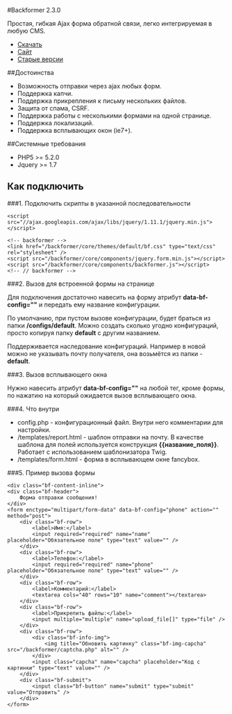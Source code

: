 #Backformer 2.3.0

Простая, гибкая Ajax форма обратной связи, легко интегрируемая в любую CMS.

* [Скачать](https://github.com/Rugoals/backformer/archive/2.3.0.zip)
* [Сайт](http://rugoals.github.io/backformer)
* [Старые версии](https://github.com/Rugoals/backformer/wiki)

##Достоинства
* Возможность отправки через ajax любых форм.
* Поддержка капчи.
* Поддержка прикрепления к письму нескольких файлов.
* Защита от спама, CSRF.
* Поддержка работы с несколькими формами на одной странице.
* Поддержка локализаций.
* Поддержка всплывающих окон (ie7+).

##Системные требования

* PHP5 >= 5.2.0
* Jquery >= 1.7

## Как подключить

###1. Подключить скрипты в указанной последовательности

    <script src="//ajax.googleapis.com/ajax/libs/jquery/1.11.1/jquery.min.js"></script>
    
    <!-- backformer -->
    <link href="/backformer/core/themes/default/bf.css" type="text/css" rel="stylesheet" />
    <script src="/backformer/core/components/jquery.form.min.js"></script> 
    <script src="/backformer/core/components/backformer.js"></script>
    <!-- // backformer -->

###2. Вызов для встроенной формы на странице

Для подключения достаточно навесить на форму атрибут **data-bf-config=""** и передать ему название конфигурации.
 
По умолчанию, при пустом вызове конфигурации, будет браться из папки **/configs/default**. Можно создать сколько угодно конфигураций, просто копируя папку **default** с другим названием.  

Поддерживается наследование конфигураций. Например в новой можно не указывать почту получателя, она возьмётся из папки - **default**.

###3. Вызов всплывающего окна

Нужно навесить атрибут **data-bf-config=""** на любой тег, кроме формы, по нажатию на который ожидается вызов всплывающего окна.

###4. Что внутри

* config.php - конфигурационный файл. Внутри него комментарии для настройки.
* /templates/report.html - шаблон отправки на почту. В качестве шаблона для полей используется конструкция **{{название_поля}}**. Работает с использованием шаблонизатора Twig.
* /templates/form.html - форма в всплывающем окне fancybox.

###5. Пример вызова формы

    <div class="bf-content-inline">
    <div class="bf-header">
        Форма отправки сообщения!
    </div>
    <form enctype="multipart/form-data" data-bf-config="phone" action="" method="post">
        <div class="bf-row">
            <label>Имя:</label>
            <input required="required" name="name" placeholder="Обязательное поле" type="text" value="" />
        </div>
        <div class="bf-row">
            <label>Телефон:</label>
            <input required="required" name="phone" placeholder="Обязательное поле" type="text" value="" />
        </div>
        <div class="bf-row">
            <label>Комментарий:</label>
            <textarea cols="40" rows="10" name="comment"></textarea>
        </div>
        <div class="bf-row">
            <label>Прикрепить файлы:</label>
            <input multiple="multiple" name="upload_file[]" type="file" />
        </div>
        <div class="bf-row">
            <div class="bf-info-img">
                <img title="Обновить картинку" class="bf-img-capcha" src="/backformer/captcha.php" alt="" />
            </div>
            <input class="capcha" name="capcha" placeholder="Код с картинки" type="text" value="" />
        </div>
        <div class="bf-submit">
            <input class="bf-button" name="submit" type="submit" value="Отправить" />
        </div>
    </form>
</div>
 

 
 
